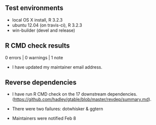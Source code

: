 ## Test environments
* local OS X install, R 3.2.3
* ubuntu 12.04 (on travis-ci), R 3.2.3
* win-builder (devel and release)

## R CMD check results

0 errors | 0 warnings | 1 note

* I have updated my maintainer email address.

## Reverse dependencies

* I have run R CMD check on the 17 downstream dependencies.
  (https://github.com/hadley/gtable/blob/master/revdep/summary.md).

* There were two failures: dotwhisker & ggtern

* Maintainers were notified Feb 8
